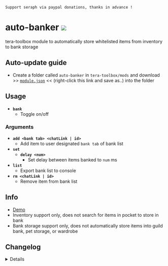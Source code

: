 ```
Support seraph via paypal donations, thanks in advance !
```

# auto-banker [![](https://img.shields.io/badge/paypal-donate-333333.svg?colorA=0070BA&colorB=333333)](https://www.paypal.me/seraphinush)
tera-toolbox module to automatically store whitelisted items from inventory to bank storage

## Auto-update guide
- Create a folder called `auto-banker` in `tera-toolbox/mods` and download >> [`module.json`](https://raw.githubusercontent.com/seraphinush-gaming/auto-banker/master/module.json) << (right-click this link and save as..) into the folder

## Usage
- __`bank`__
  - Toggle on/off
### Arguments
- __`add <bank tab> <chatLink | id>`__
  - Add item to user designated `bank tab` of bank list
- __`set`__
  - __`delay <num>`__
    - Set delay between items banked to `num` ms
- __`list`__
  - Export bank list to console
- __`rm <chatLink | id>`__
  - Remove item from bank list

## Info
- [Demo](https://streamable.com/zs550j)
- Inventory support only, does not search for items in pocket to store in bank
- Bank storage support only, does not automatically store items into guild bank, pet storage, or wardrobe

## Changelog
<details>

    1.00
    - Initial online commit

</details>